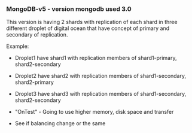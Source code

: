 ### MongoDB-v5 - version mongodb used 3.0
This version is having 2 shards with replication of each shard in three different droplet of digital ocean that have concept of primary and secondary of replication. 

Example:

- Droplet1 have shard1 with replication members of shard1-primary, shard2-secondary
- Droplet2 have shard2 with replication members of shard1-secondary, shard2-primary
- Droplet3 have shard3 with replication members of shard1-secondary, shard2-secondary

- "OnTest" - Going to use higher memory, disk space and transfer
- See if balancing change or the same